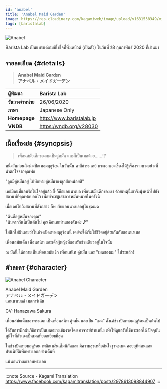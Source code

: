 ```yaml
---
id: 'anabel'
title: 'Anabel Maid Garden'
image: https://res.cloudinary.com/kagamiweb/image/upload/v1631538349/visualnovel/preview/anabel.jpg
tags: [baristalab]
---
```


![Anabel](https://res.cloudinary.com/kagamiweb/image/upload/v1631538349/visualnovel/preview/anabel.jpg)

Barista Lab เป็นแบรนด์เกมบิโชโจที่พึ่งเดบิวต์ (เปิดตัว) ในวันที่ 28 กุมภาพันธ์ 2020 ที่ผ่านมา

## รายละเอียด {#details}

> **Anabel Maid Garden**  
> **アナベル・メイドガーデン**

| ผู้พัฒนา | Barista Lab |
| :---- | :---- |
| **วันวางจำหน่าย** | 26/06/2020 |
| **ภาษา** | Japanese Only |
| **Homepage** | http://www.baristalab.jp |
| **VNDB** | https://vndb.org/v28030 |

## เนื้อเรื่องย่อ {#synopsis}

> ‍‍‍‍‍‍เพื่อนสมัยเด็กของผมเป็นคู่หมั้น และก็เป็นเมดด้วย......!?

หนึ่งวันก่อนถึงช่วงปิดเทอมฤดูร้อน
ในวันนั้น คาสึฮาระ เคย์ พระเอกของเรื่องได้รู้เรื่องราวบางอย่างที่น่าตกใจจากคุณพ่อ

"ลูกมีคู่หมั้นอยู่ ไปทักทายคู่หมั้นของลูกสักหน่อยสิ"

เคย์มีคนที่แอบรักในใจอยู่แล้ว ซึ่งก็คือแอนนาเบล เพื่อนสมัยเด็กของเขา ด้วยเหตุนี้เขาจึงมุ่งหน้าไปยังสถานที่ที่คุณพ่อบอกไว้ เพื่อที่จะปฏิเสธการหมั้นหมายในครั้งนี้

เมื่อเคย์ไปถึงสถานที่ดังกล่าว ก็พบกับแอนนาเบลอยู่ในชุดเมด

"ฉันคือคู่หมั้นของคุณ"  
"นับจากวันนี้เป็นต้นไป คุณคือนายท่านของฉันค่ะ ♪"

ไม่นึกไม่ฝันเลยว่าในช่วงเปิดเทอมฤดูร้อนนี้ เคย์จะได้เริ่มใช้ชีวิตอยู่ด้วยกันกับแอนนาเบล

เพื่อนสมัยเด็ก เพื่อนสนิท และเด็กผู้หญิงที่แอบรักข้างเดียวอยู่ในใจนั้น

ณ บัดนี้ ได้กลายเป็นเพื่อนสมัยเด็ก เพื่อนสนิท คู่หมั้น และ "เมดของผม" ไปซะแล้ว!

## ตัวละคร {#character}

![Anabel Character](https://res.cloudinary.com/kagamiweb/image/upload/v1631538349/visualnovel/preview/anabel_character.jpg)

Anabel Maid Garden  
アナベル・メイドガーデン  
แอนนาเบลล์ เมดการ์เด้น

CV: Hanazawa Sakura

เพื่อนสมัยเด็กของพระเอก เป็นเพื่อนสนิท คู่หมั้น
และเป็น “เมด” ตั้งแต่ช่วงปิดเทอมฤดูร้อนเป็นต้นไป

ได้รับการฝึกฝนวิธีการเป็นเมดอย่างเข้มงวดโดย
อาจารย์ท่านหนึ่ง เพื่อให้ดูแลรับใช้พระเอกได้
ปัจจุบันภูมิใจที่ตัวเองเป็นเมดที่ยอดเยี่ยมที่สุด

ในช่วงปิดเทอมฤดูร้อน เพลิดเพลินเต็มพิกัดและ
มีความสุขเหลือล้นในฐานะเมด คอยอุทิศตนและ
ปรนนิบัติเพื่อพระเอกอย่างเต็มที่

แน่นอนว่าเธอชอบพระเอก

---
:::note Source - Kagami Translation
https://www.facebook.com/kagamitranslation/posts/2978613098844907
:::